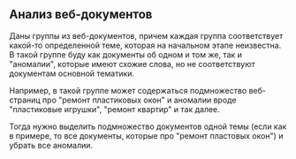 ## Анализ веб-документов

Даны группы из веб-документов, причем каждая группа соответствует какой-то определенной теме, которая на начальном этапе неизвестна. В такой группе буду как документы об одном и том же, так и "аномалии", которые имеют схожие слова, но не соответствуют документам основной тематики. 

Например, в такой группе может содержаться подмножество веб-страниц про "ремонт пластиковых окон" и аномалии вроде "пластиковые игрушки", "ремонт квартир" и так далее. 

Тогда нужно выделить подмножество документов одной темы (если как в примере, то все документы, которые про "ремонт пластовых окон") и убрать все аномалии.
